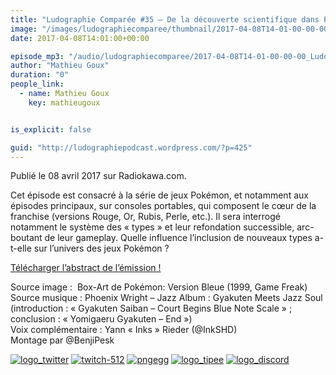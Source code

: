 ```yaml
---
title: "Ludographie Comparée #35 – De la découverte scientifique dans Pokémon"
image: "/images/ludographiecomparee/thumbnail/2017-04-08T14-01-00-00-00_LudographieCompare35DeladcouvertescientifiquedansPokmon.jpg"
date: 2017-04-08T14:01:00+00:00

episode_mp3: "/audio/ludographiecomparee/2017-04-08T14-01-00-00-00_LudographieCompare35DeladcouvertescientifiquedansPokmon.mp3"
author: "Mathieu Goux"
duration: "0"
people_link: 
  - name: Mathieu Goux
    key: mathieugoux


is_explicit: false

guid: "http://ludographiepodcast.wordpress.com/?p=425"
---
```


<PodcastHeader/>

<!-- ECRIRE LA DESCRIPTION DE L'EPISODE SOUS CETTE LIGNE -->
<p>Publié le 08 avril 2017 sur Radiokawa.com.</p>
<p>Cet épisode est consacré à la série de jeux Pokémon, et notamment aux épisodes principaux, sur consoles portables, qui composent le cœur de la franchise (versions Rouge, Or, Rubis, Perle, etc.). Il sera interrogé notamment le système des « types » et leur refondation successible, arc-boutant de leur gameplay. Quelle influence l’inclusion de nouveaux types a-t-elle sur l’univers des jeux Pokémon ?</p>
<p><a title="LC35-abstract" href="/resources/ludographiecomparee/2017-04-08T14-01-00-00-00_LudographieCompare35DeladcouvertescientifiquedansPokmon/lc35-abstract.pdf" rel="nofollow">Télécharger l’abstract de l’émission !</a></p>
<p></p>
<a href="" rel="nofollow"></a>
 
<p>Source image :&nbsp; Box-Art&nbsp;de&nbsp;Pokémon: Version Bleue (1999, Game Freak)<br>
Source musique : Phoenix Wright – Jazz Album : Gyakuten Meets Jazz Soul (introduction : «&nbsp;Gyakuten Saiban – Court Begins Blue Note Scale&nbsp;» ; conclusion : «&nbsp;Yomigaeru Gyakuten – End&nbsp;»)<br>
Voix complémentaire : Yann «&nbsp;Inks&nbsp;» Rieder (@InkSHD)<br>
Montage par @BenjiPesk</p>


<tr>
<td><a href="https://twitter.com/Gouximan" rel="nofollow"><img src="/resources/ludographiecomparee/2017-04-08T14-01-00-00-00_LudographieCompare35DeladcouvertescientifiquedansPokmon/logo_twitter-1.png" alt="logo_twitter"></a></td>
<td><a href="https://www.twitch.tv/mathieugoux" rel="nofollow"><img src="/resources/ludographiecomparee/2017-04-08T14-01-00-00-00_LudographieCompare35DeladcouvertescientifiquedansPokmon/twitch-512-1.png" alt="twitch-512"></a></td>
<td><a href="https://www.youtube.com/user/MattTheFatalifieur/videos" rel="nofollow"><img src="/resources/ludographiecomparee/2017-04-08T14-01-00-00-00_LudographieCompare35DeladcouvertescientifiquedansPokmon/pngegg.png" alt="pngegg"></a></td>
<td><a href="http://fr.tipeee.com/calvinball" rel="nofollow"><img src="/resources/ludographiecomparee/2017-04-08T14-01-00-00-00_LudographieCompare35DeladcouvertescientifiquedansPokmon/logo_tipee-1.png" alt="logo_tipee"></a></td>
<td><a href="https://discord.com/invite/4RnA9v7" rel="nofollow"><img src="/resources/ludographiecomparee/2017-04-08T14-01-00-00-00_LudographieCompare35DeladcouvertescientifiquedansPokmon/logo_discord-1.png" alt="logo_discord"></a></td>
</tr>





